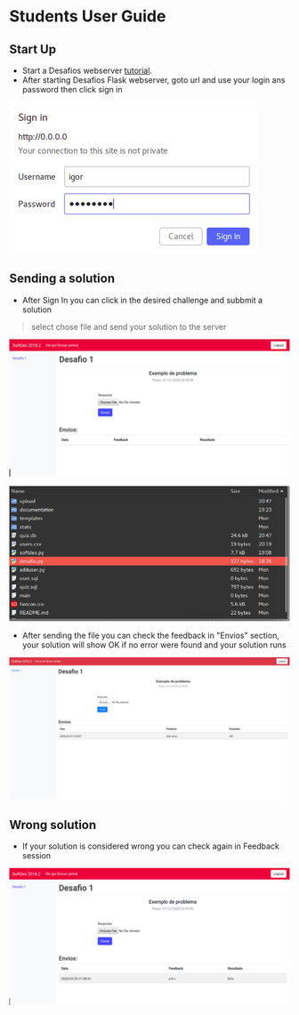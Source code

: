 # Students User Guide

## Start Up

- Start a Desafios webserver [tutorial](dev.md "tutorial").
- After starting Desafios Flask webserver, goto url and use your login ans password then click sign in

![printlogin](imgs/login.png)


## Sending a solution

- After Sign In you can click in the desired challenge and subbmit a solution

> select chose file and send your solution to the server 

![printchoosefile](imgs/choose_file.png)

![printfile](imgs/file.png)

- After sending the file you can check the feedback in "Envios" section, your solution will show OK if no error were found and your solution runs

![printcorreta](imgs/solucao_correta.png)

## Wrong solution

- If your solution is considered wrong you can check again in Feedback session

![printerrada](imgs/solucao_errada.png)

